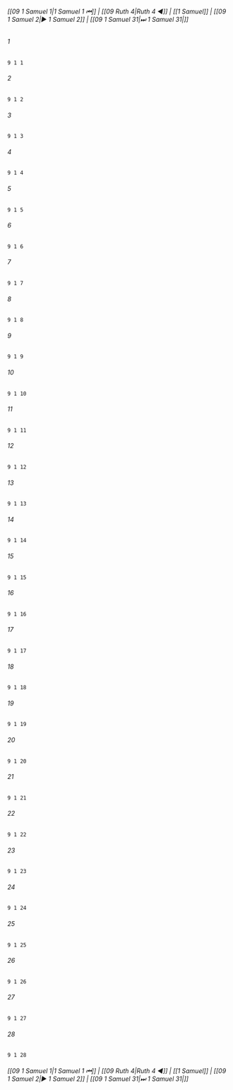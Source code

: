 
###### [[09 1 Samuel 1|1 Samuel 1 ⏮]] | [[09 Ruth 4|Ruth 4 ◀]] | [[1 Samuel]] | [[09 1 Samuel 2|▶ 1 Samuel 2]] | [[09 1 Samuel 31|⏭ 1 Samuel 31|]]

###### 1
``` verse
9 1 1 
```
###### 2
``` verse
9 1 2 
```
###### 3
``` verse
9 1 3 
```
###### 4
``` verse
9 1 4 
```
###### 5
``` verse
9 1 5 
```
###### 6
``` verse
9 1 6 
```
###### 7
``` verse
9 1 7 
```
###### 8
``` verse
9 1 8 
```
###### 9
``` verse
9 1 9 
```
###### 10
``` verse
9 1 10 
```
###### 11
``` verse
9 1 11 
```
###### 12
``` verse
9 1 12 
```
###### 13
``` verse
9 1 13 
```
###### 14
``` verse
9 1 14 
```
###### 15
``` verse
9 1 15 
```
###### 16
``` verse
9 1 16 
```
###### 17
``` verse
9 1 17 
```
###### 18
``` verse
9 1 18 
```
###### 19
``` verse
9 1 19 
```
###### 20
``` verse
9 1 20 
```
###### 21
``` verse
9 1 21 
```
###### 22
``` verse
9 1 22 
```
###### 23
``` verse
9 1 23 
```
###### 24
``` verse
9 1 24 
```
###### 25
``` verse
9 1 25 
```
###### 26
``` verse
9 1 26 
```
###### 27
``` verse
9 1 27 
```
###### 28
``` verse
9 1 28 
```

###### [[09 1 Samuel 1|1 Samuel 1 ⏮]] | [[09 Ruth 4|Ruth 4 ◀]] | [[1 Samuel]] | [[09 1 Samuel 2|▶ 1 Samuel 2]] | [[09 1 Samuel 31|⏭ 1 Samuel 31|]]


